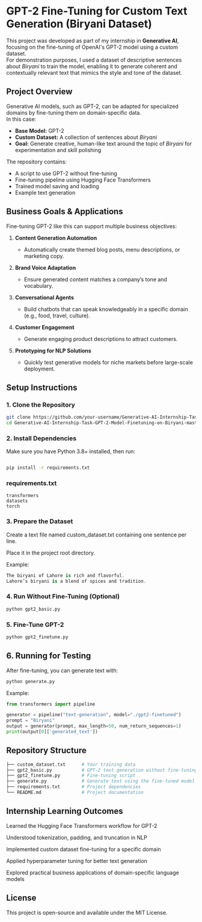 # GPT-2 Fine-Tuning for Custom Text Generation (Biryani Dataset)

This project was developed as part of my internship in **Generative AI**, focusing on the fine-tuning of OpenAI's GPT-2 model using a custom dataset.  
For demonstration purposes, I used a dataset of descriptive sentences about *Biryani* to train the model, enabling it to generate coherent and contextually relevant text that mimics the style and tone of the dataset.

## Project Overview

Generative AI models, such as GPT-2, can be adapted for specialized domains by fine-tuning them on domain-specific data.  
In this case:

- **Base Model:** GPT-2
- **Custom Dataset:** A collection of sentences about *Biryani*
- **Goal:** Generate creative, human-like text around the topic of *Biryani* for experimentation and skill polishing

The repository contains:
- A script to use GPT-2 without fine-tuning
- Fine-tuning pipeline using Hugging Face Transformers
- Trained model saving and loading
- Example text generation

## Business Goals & Applications

Fine-tuning GPT-2 like this can support multiple business objectives:

1. **Content Generation Automation**
   - Automatically create themed blog posts, menu descriptions, or marketing copy.
   
2. **Brand Voice Adaptation**
   - Ensure generated content matches a company’s tone and vocabulary.
   
3. **Conversational Agents**
   - Build chatbots that can speak knowledgeably in a specific domain (e.g., food, travel, culture).
   
4. **Customer Engagement**
   - Generate engaging product descriptions to attract customers.
   
5. **Prototyping for NLP Solutions**
   - Quickly test generative models for niche markets before large-scale deployment.


## Setup Instructions

### 1. Clone the Repository
```bash
git clone https://github.com/your-username/Generative-AI-Internship-Task-GPT-2-Model-Finetuning-on-Biryani-master.git
cd Generative-AI-Internship-Task-GPT-2-Model-Finetuning-on-Biryani-master
```

### 2. Install Dependencies
Make sure you have Python 3.8+ installed, then run:

```bash

pip install -r requirements.txt
```

### requirements.txt

```nginx
transformers
datasets
torch
```
### 3. Prepare the Dataset
Create a text file named custom_dataset.txt containing one sentence per line.

Place it in the project root directory.

Example:

```csharp
The biryani of Lahore is rich and flavorful.
Lahore’s biryani is a blend of spices and tradition.
```

### 4. Run Without Fine-Tuning (Optional)
```bash
python gpt2_basic.py
```
### 5. Fine-Tune GPT-2 
```bash
python gpt2_finetune.py
```
## 6. Running for Testing 
After fine-tuning, you can generate text with:

```bash
python generate.py
```

Example:

```python
from transformers import pipeline

generator = pipeline("text-generation", model="./gpt2-finetuned")
prompt = "Biryani"
output = generator(prompt, max_length=50, num_return_sequences=1)
print(output[0]['generated_text'])
```
## Repository Structure
```bash
├── custom_dataset.txt      # Your training data
├── gpt2_basic.py           # GPT-2 text generation without fine-tuning
├── gpt2_finetune.py        # Fine-tuning script
├── generate.py             # Generate text using the fine-tuned model
├── requirements.txt        # Project dependencies
└── README.md               # Project documentation
```
## Internship Learning Outcomes
Learned the Hugging Face Transformers workflow for GPT-2

Understood tokenization, padding, and truncation in NLP

Implemented custom dataset fine-tuning for a specific domain

Applied hyperparameter tuning for better text generation

Explored practical business applications of domain-specific language models

## License
This project is open-source and available under the MIT License.
